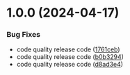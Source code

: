 # 1.0.0 (2024-04-17)


### Bug Fixes

* code quality release code ([1761ceb](https://github.com/biosustain/code-quality-check/commit/1761ceb104087e746edb5c867df3304c9f2eac20))
* code quality release code ([b0b3294](https://github.com/biosustain/code-quality-check/commit/b0b329437f943e23d7290040577f1320ffe151a7))
* code quality release code ([d8ad3e4](https://github.com/biosustain/code-quality-check/commit/d8ad3e4e41c5660fa5219a6d1da2e785305841e6))
